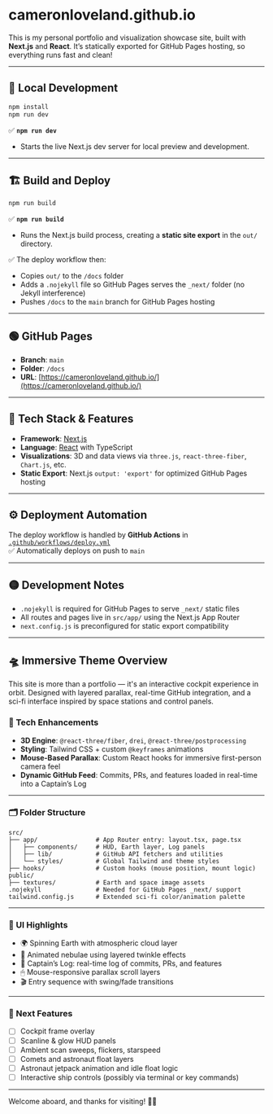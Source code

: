 # cameronloveland.github.io

This is my personal portfolio and visualization showcase site, built with **Next.js** and **React**. It’s statically exported for GitHub Pages hosting, so everything runs fast and clean!

---

## 🚀 Local Development

```bash
npm install
npm run dev
```

✅ **`npm run dev`**  
- Starts the live Next.js dev server for local preview and development.

---

## 🏗️ Build and Deploy

```bash
npm run build
```

✅ **`npm run build`**  
- Runs the Next.js build process, creating a **static site export** in the `out/` directory.

✅ The deploy workflow then:  
- Copies `out/` to the `/docs` folder  
- Adds a `.nojekyll` file so GitHub Pages serves the `_next/` folder (no Jekyll interference)  
- Pushes `/docs` to the `main` branch for GitHub Pages hosting

---

## 🟢 GitHub Pages

- **Branch**: `main`  
- **Folder**: `/docs`  
- **URL**: [https://cameronloveland.github.io/](https://cameronloveland.github.io/)

---

## 🧩 Tech Stack & Features

- **Framework**: [Next.js](https://nextjs.org/)  
- **Language**: [React](https://reactjs.org/) with TypeScript  
- **Visualizations**: 3D and data views via `three.js`, `react-three-fiber`, `Chart.js`, etc.  
- **Static Export**: Next.js `output: 'export'` for optimized GitHub Pages hosting

---

## ⚙️ Deployment Automation

The deploy workflow is handled by **GitHub Actions** in [`.github/workflows/deploy.yml`](.github/workflows/deploy.yml)  
✅ Automatically deploys on push to `main`

---

## 🟡 Development Notes

- `.nojekyll` is required for GitHub Pages to serve `_next/` static files  
- All routes and pages live in `src/app/` using the Next.js App Router  
- `next.config.js` is preconfigured for static export compatibility

---

## 🛸 Immersive Theme Overview

This site is more than a portfolio — it's an interactive cockpit experience in orbit. Designed with layered parallax, real-time GitHub integration, and a sci-fi interface inspired by space stations and control panels.

### 🧠 Tech Enhancements

- **3D Engine**: `@react-three/fiber`, `drei`, `@react-three/postprocessing`
- **Styling**: Tailwind CSS + custom `@keyframes` animations
- **Mouse-Based Parallax**: Custom React hooks for immersive first-person camera feel
- **Dynamic GitHub Feed**: Commits, PRs, and features loaded in real-time into a Captain’s Log

---

### 🗂 Folder Structure

```
src/
├── app/                # App Router entry: layout.tsx, page.tsx
│   ├── components/     # HUD, Earth layer, Log panels
│   ├── lib/            # GitHub API fetchers and utilities
│   └── styles/         # Global Tailwind and theme styles
├── hooks/              # Custom hooks (mouse position, mount logic)
public/
├── textures/           # Earth and space image assets
.nojekyll               # Needed for GitHub Pages _next/ support
tailwind.config.js      # Extended sci-fi color/animation palette
```

---

### 🌌 UI Highlights

- 🌍 Spinning Earth with atmospheric cloud layer
- 🌠 Animated nebulae using layered twinkle effects
- 📜 Captain’s Log: real-time log of commits, PRs, and features
- 🖱 Mouse-responsive parallax scroll layers
- 🎬 Entry sequence with swing/fade transitions

---

### 🧩 Next Features

- [ ] Cockpit frame overlay
- [ ] Scanline & glow HUD panels
- [ ] Ambient scan sweeps, flickers, starspeed
- [ ] Comets and astronaut float layers
- [ ] Astronaut jetpack animation and idle float logic
- [ ] Interactive ship controls (possibly via terminal or key commands)

---

Welcome aboard, and thanks for visiting! 👨‍🚀